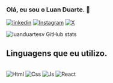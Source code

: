 ### Olá, eu sou o Luan Duarte. 👋
[![linkedin](https://img.shields.io/badge/LinkedIn-0077B5?style=for-the-badge&logo=linkedin&logoColor=white)](https://www.linkedin.com/in/luanduartesv/)
[![Instagram](https://img.shields.io/badge/Instagram-E4405F?style=for-the-badge&logo=instagram&logoColor=white)]([https://www.linkedin.com/in/luanduartesv/](https://www.instagram.com/luanduartesv/)https://www.instagram.com/luanduartesv/)
[![X](https://img.shields.io/badge/Twitter-1DA1F2?style=for-the-badge&logo=twitter&logoColor=white)](https://twitter.com/luanduartesv)

![luanduartesv GitHub stats](https://github-readme-stats.vercel.app/api?username=luanduartesv&show_icons=true&theme=radical)

## Linguagens que eu utilizo.
  <div style="display:inline-block;">
        <br>
        <img alt="Html" src="https://img.shields.io/badge/HTML-239120?style=for-the-badge&logo=html5&logoColor=white">
        <img alt="Css" src="https://img.shields.io/badge/CSS3-1572B6?style=for-the-badge&logo=css3&logoColor=white">
        <img alt="Js" src="https://img.shields.io/badge/JavaScript-F7DF1E?style=for-the-badge&logo=javascript&logoColor=black">
        <img alt="React" src="https://img.shields.io/badge/React-20232A?style=for-the-badge&logo=react&logoColor=61DAFB">
  </div>
